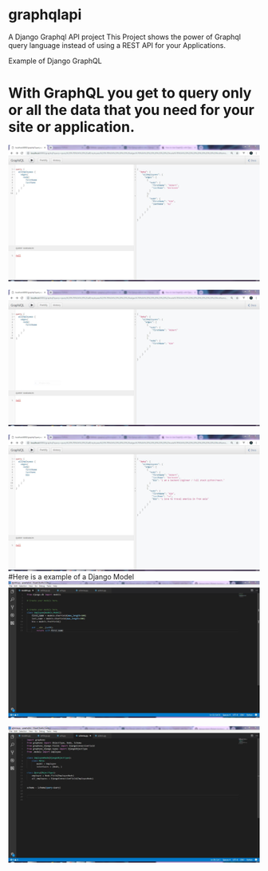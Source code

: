 # graphqlapi
A Django Graphql API project 
This Project shows the power of Graphql query language instead of using a REST API for your Applications.


Example of Django GraphQL
# With GraphQL you get to query only or all the data that you need for your site or application.
![Alt text](djangograph1.JPG?raw=true)


![Alt text](djangograph2.JPG?raw=true)


![Alt text](djangograph3.JPG?raw=true)
#Here is a example of a Django Model
![Alt text](djangograph4.JPG?raw=true)

![Alt text](djangograph5.JPG?raw=true)
